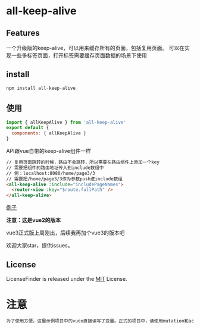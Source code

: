 # all-keep-alive

## Features

一个升级版的keep-alive，可以用来缓存所有的页面，包括复用页面。
可以在实现一些多标签页面，打开标签需要缓存页面数据的场景下使用

## install

```js
npm install all-keep-alive
```

## 使用

```js
import { allKeepAlive } from 'all-keep-alive'
export default {
  components: { allKeepAlive }
}
```

API跟vue自带的keep-alive组件一样

```html
// 复用页面跳转的时候，路由不会跳转，所以需要在路由组件上添加一个key
// 需要把组件的路由地址传入到include数组中
// 例：localhost:8080/home/page3/3
// 需要把/home/page3/3作为参数push进include数组
<all-keep-alive :include="includePageNames">
  <router-view :key="$route.fullPath" />
</all-keep-alive>
```

[例子](http://zouxiaowo.cn/demo/allKeepAlive)

**注意：这是vue2的版本**

vue3正式版上周刚出，后续我再加个vue3的版本吧

欢迎大家star，提供issues。

## License

LicenseFinder is released under the [MIT](http://www.opensource.org/licenses/mit-license) License.

# 注意

```bash
为了使用方便，这里示例项目中的vuex直接读写了变量。正式的项目中，请使用mutation和action来控制vuex的值
```